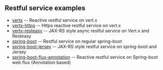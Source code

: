 ## Restful service examples 

- [vertx](vertx/) -- Reactive restful service on vert.x
- [vertx-https](vertx-https/) -- Https reactive restful service on vert.x
- [vertx-resteasy](vertx-resteasy/) -- JAX-RS style async restful service on Vert.x and Resteasy
- [spring-boot](spring-boot/) -- Restful service on regular spring-boot
- [spring-boot-jersey](spring-boot-jersey/) -- JAX-RS style restful service on spring-boot and Jersey
- [spring-boot-flux-annotation](spring-boot-flux-annotation/) -- Reactive restful service on Spring-boot web flux (Annotation based)